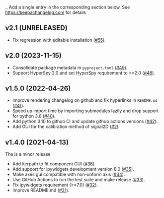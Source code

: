 ..
  Add a single entry in the corresponding section below.
  See https://keepachangelog.com for details

## v2.1 (UNRELEASED)
* Fix regression with editable installation ([#55](https://github.com/hyperspy/hyperspy_gui_ipywidgets/pull/55)).

## v2.0 (2023-11-15)
* Consolidate package metadata in `pyproject.toml` ([#49](https://github.com/hyperspy/hyperspy_gui_ipywidgets/pull/49)).
* Support HyperSpy 2.0 and set HyperSpy requirement to >=2.0 ([#48](https://github.com/hyperspy/hyperspy_gui_ipywidgets/pull/48)).

## v1.5.0 (2022-04-26)

* Improve rendering changelog on github and fix hyperlinks in `README.md` ([#41](https://github.com/hyperspy/hyperspy_gui_ipywidgets/pull/41)).
* Speed up import time by importing submodules lazily and drop support for python 3.6 ([#40](https://github.com/hyperspy/hyperspy_gui_ipywidgets/pull/40)).
* Add python 3.10 to github CI and update github actions versions ([#42](https://github.com/hyperspy/hyperspy_gui_ipywidgets/pull/42)).
* Add GUI for the calibration method of signal2D ([#2](https://github.com/hyperspy/hyperspy_gui_ipywidgets/pull/2))

## v1.4.0 (2021-04-13)

The is a minor release

* Add iterpath to fit component GUI ([#36](https://github.com/hyperspy/hyperspy_gui_ipywidgets/pull/36)).
* Add support for ipywidgets development version 8.0 ([#35](https://github.com/hyperspy/hyperspy_gui_ipywidgets/pull/35)).
* Make axes gui compatible with non-unform axis ([#34](https://github.com/hyperspy/hyperspy_gui_ipywidgets/pull/34)).
* Use GitHub Actions to run the test suite and make release ([#33](https://github.com/hyperspy/hyperspy_gui_ipywidgets/pull/33)).
* Fix ipywidgets requirement (>=7.0) ([#32](https://github.com/hyperspy/hyperspy_gui_ipywidgets/pull/32)).
* Improve README.md ([#31](https://github.com/hyperspy/hyperspy_gui_ipywidgets/pull/31)).
